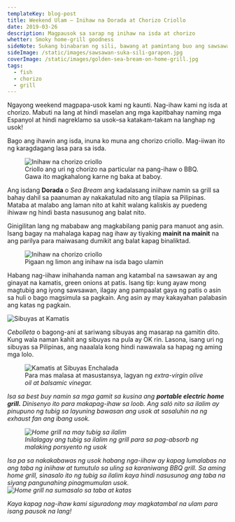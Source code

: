 ```yaml
---
templateKey: blog-post
title: Weekend Ulam — Inihaw na Dorada at Chorizo Criollo
date: 2019-03-26
description: Magpausok sa sarap ng inihaw na isda at chorizo
whetter: Smoky home-grill goodness
sideNote: Sukang binabaran ng sili, bawang at pamintang buo ang sawsawan sa maraming ulam. Ang asim at anghang nito ay kapuwa pangtanggal-suya at pampagana pa nga!
sideImage: /static/images/sawsawan-suka-sili-garapon.jpg
coverImage: /static/images/golden-sea-bream-on-home-grill.jpg
tags:
  - fish
  - chorizo
  - grill
---
```

 
Ngayong weekend magpapa-usok kami ng kaunti. Nag-ihaw kami ng isda at chorizo. Mabuti na lang at hindi maselan ang mga kapitbahay naming mga Espanyol at hindi nagreklamo sa usok–sa katakam-takam na langhap ng usok!

Bago ang ihawin ang isda, inuna ko muna ang chorizo criollo. Mag-iiwan ito ng karagdagang lasa para sa isda.

<figure>
  <img src="/static/images/grilled-chorizo-criollo.jpg?nf_resize=fit&w=960" alt="Inihaw na chorizo criollo">
  <figcaption>Criollo ang uri ng chorizo na particular na pang-ihaw o BBQ. Gawa ito magkahalong karne ng baka at baboy.</figcaption>
</figure>

Ang isdang **Dorada** o *Sea Bream* ang kadalasang iniihaw namin sa grill sa bahay dahil sa paanuman ay nakakatulad nito ang tilapia sa Pilipinas. Mataba at malabo ang laman nito at kahit walang kaliskis ay puedeng ihiwaw ng hindi basta nasusunog ang balat nito. 

Ginigilitan lang ng mababaw ang magkabilang panig para manuot ang asin. Isang bagay na mahalaga kapag nag ihaw ay tiyaking **mainit na mainit** na ang parilya para maiwasang dumikit ang balat kapag binaliktad.

<figure>
  <img src="/static/images/grilled-sea-bream-on-plate.jpg?nf_resize=fit&w=960" alt="Inihaw na chorizo criollo">
  <figcaption>Pigaan ng limon ang inihaw na isda bago ulamin</figcaption>
</figure>

Habang nag-iihaw inihahanda naman ang katambal na sawsawan ay ang ginayat na kamatis, green onions at patis. Isang tip: kung ayaw mong magtubig ang iyong sawsawan, ilagay ang pampaalat gaya ng patis o asin sa huli o bago magsimula sa pagkain. Ang asin ay may kakayahan palabasin ang katas ng pagkain.

![Sibuyas at Kamatis](/static/images/tomato-green-onion-chopping-board.jpg?nf_resize=fit&w=960)

*Cebolleta* o bagong-ani at sariwang sibuyas ang masarap na gamitin dito. Kung wala naman kahit ang sibuyas na pula ay OK rin. Lasona, isang uri ng sibuyas sa Pilipinas, ang naaalala kong hindi nawawala sa hapag ng aming mga lolo.

<figure>
  <img src="/static/images/tomato-spring-onions-sawsawan.jpg?nf_resize=fit&w=960" alt="Kamatis at Sibuyas Enchalada">
    <figcaption>Para mas malasa at masustansya, lagyan ng <i>extra-virgin olive oil<i> at <i>balsamic vinegar.</i></figcaption>
</figure>

Isa sa *best buy* namin sa mga gamit sa kusina ang **portable electric home grill.** Dinisenyo ito para makapag-ihaw sa loob. Ang saló nito sa ilalim ay pinupuno ng tubig sa layuning bawasan ang usok at sasaluhin na ng exhaust fan ang ibang usok.

<figure>
  <img src="/static/images/home-grill-water-basin.jpg?nf_resize=fit&w=960" alt="Home grill na may tubig sa ilalim">
    <figcaption>Inilalagay ang tubig sa ilalim ng grill para sa pag-absorb ng malaking porsyento ng usok</figcaption>
</figure>

Isa pa sa nakakabawas ng usok habang nga-iihaw ay kapag lumalabas na ang taba ng iniihaw at tumutulo sa uling sa karaniwang BBQ grill. Sa aming home grill, sinasalo ito ng tubig sa ilalim kaya hindi nasusunog ang taba na siyang pangunahing pinagmumulan usok.
<img src="/static/images/home-grill-sea-bream.jpg?nf_resize=fit&w=960" alt="Home grill na sumasalo sa taba at katas">

Kaya kapag nag-ihaw kami siguradong may magkatambal na ulam para isang pausok na lang! 